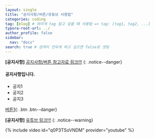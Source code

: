 ```yaml
---
layout: single
title: "공지사항/버튼/유튜브 사용법"
categories: coding
tag: [blog] # 여러개 tag 달고 싶을 때 사용법 => tag: [tag1, tag2, ...]
typora-root-url: ../
author_profile: false
sidebar:
  nav: "docs"
search: true # 검색이 안되게 하고 싶으면 false로 셋팅
---
```


**[공지사항]** [공지사항/버튼 참고자료 링크!!!](https://mmistakes.github.io/minimal-mistakes/docs/utility-classes/)
{: .notice--danger}

<div class="notice--success">
<h4>공지사항입니다.</h4>
<ul>
    <li>공지1</li>
    <li>공지2</li>
    <li>공지3</li>
</ul>
</div>

[버튼1](https://google.com){: .btn .btn--danger}

**[공지사항]** [유튜브 링크!!!](https://mmistakes.github.io/minimal-mistakes/docs/helpers/)
{: .notice--warning}

{% include video id="q0P3TSoVNDM" provider="youtube" %}
